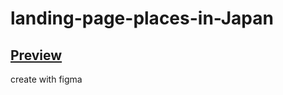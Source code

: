 

# landing-page-places-in-Japan

## [Preview](https://onefun1.github.io/landing-page-places-in-Japan/)

create with figma
